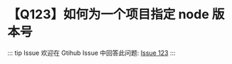 # 【Q123】如何为一个项目指定 node 版本号


::: tip Issue
欢迎在 Gtihub Issue 中回答此问题: [Issue 123](https://github.com/kangyana/daily-question/issues/123)
:::

